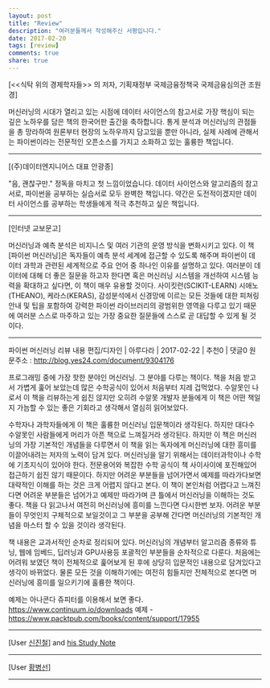 ```yaml
---
layout: post
title: "Review"
description: "여러분들께서 작성해주신 서평입니다."
date: 2017-02-20
tags: [review]
comments: true
share: true
---
```


[<<식탁 위의 경제학자들>> 의 저자, 기획재정부 국제금융정책국 국제금융심의관  조원경]

머신러닝의 시대가 열리고 있는 시점에 데이터 사이언스의 참고서로 가장 핵심이 되는 깊은 노하우를 담은 책의 한국어판 출간을 축하합니다. 통게 분석과 머신러닝의 관점들을 총 망라하여 원론부터 현장의 노하우까지 담고있을 뿐만 아니라, 실제 사례에 관해서는 파이썬이라는 전문적인 오픈소스를 가지고 소화하고 있는 훌륭한 책입니다.

---

[(주)데이터엔지니어스 대표 안광종]

"음, 괜찮구만." 정독을 마치고 첫 느낌이었습니다. 데이터 사이언스와 알고리즘의 참고서로, 파이썬을 공부하는 실습서로 모두 완벽한 책입니다. 약간은 도전적이겠지만 데이터 사이언스를 공부하는 학생들에게 적극 추천하고 싶은 책입니다.

---
[인터넷 교보문고]

머신러닝과 예측 분석은 비지니스 및 여러 기관의 운영 방식을 변화시키고 있다. 이 책 [파이썬 머신러닝]은 독자들이 예측 분석 세계에 접근할 수 있도록 해주며 파이썬이 데이터 과학과 관련된 세계적으로 주요 언어 중 하나인 이유를 설명하고 있다. 여러분이 데이터에 대해 더 좋은 질문을 하고자 한다면 혹은 머신러닝 시스템을 개선하여 시스템 능력을 확대하고 싶다면, 이 책이 매우 유용할 것이다. 사이킷런(SCIKIT-LEARN) 시애노(THEANO), 케라스(KERAS), 감성분석에서 신경망에 이르는 모든 것들에 대한 피쳐링 안내 및 팁을 포함하여 강력한 파이썬 라이브러리의 광범위한 영역을 다루고 있기 때문에 여러분 스스로 마주하고 있는 가장 중요한 질문들에 스스로 곧 대답할 수 있게 될 것이다.


---

파이썬 머신러닝 리뷰
내용   편집/디자인   | 아루다라 | 2017-02-22 | 추천0 | 댓글0
원문주소 : http://blog.yes24.com/document/9304176

프로그래밍 중에 가장 핫한 분야인 머신러닝. 그 분야를 다루는 책이다.  책을 처음 받고서 가볍게 훑어 보았는데 많은 수학공식이 있어서 처음부터 지레 겁먹었다. 수알못인 나로서 이 책을 리뷰하는게 쉽진 않지만 오히려 수알못 개발자 분들에게 이 책은 어떤 책일지 가늠할 수 있는 좋은 기회라고 생각해서 열심히 읽어보았다.

수학자나 과학자들에게 이 책은 훌륭한 머신러닝 입문책이라 생각된다. 하지만 대다수 수알못인 사람들에게 머리가 아픈 책으로 느껴질거라 생각된다. 하지만 이 책은 머신러닝의 가장 기본적인 개념들을 다루면서 이 책을 읽는 독자에게 머신러닝에 대한 흥미를 이끌어내려는 저자의 노력이 담겨 있다. 머신러닝을 알기 위해서는 데이터과학이나 수학에 기초지식이 있어야 한다. 전문용어와 복잡한 수학 공식이 책 사이사이에 포진해있어 접근하기 쉽진 않기 때문이다. 하지만 어려운 부분들을 넘어가면서 예제를 따라가다보면 대략적인 이해를 하는 것은 크게 어렵지 않다고 본다. 이 책이 본인처럼 어렵다고 느껴진다면 어려운 부분들은 넘어가고 예제만 따라가며 큰 틀에서 머신러닝을 이해하는 것도 좋다. 책을 다 읽고나서 여전히 머신러닝에 흥미를 느낀다면 다시한번 보자. 어려운 부분들이 무엇인지 구체적으로 보일것이고 그 부분을 공부해 간다면 머신러닝의 기본적인 개념을 마스터 할 수 있을 것이라 생각된다.

책 내용은 교과서적인 순차로 정리되어 있다. 머신러닝의 개념부터 알고리즘 종류와 튜닝, 웹에 임베드, 딥러닝과 GPU사용등 포괄적인 부분들을 순차적으로 다룬다. 처음에는 어려워 보였던 책이 전체적으로 훑어보게 된 후에 상당히 입문적인 내용으로 담겨있다고 생각이 바뀌었다. 물론 모든 것을 이해하기에는 여전히 힘들지만 전체적으로 본다면 머신러닝에 흥미를 일으키기에 훌륭한 책이다.

예제는 아나콘다 쥬피터를 이용해서 보면 좋다. https://www.continuum.io/downloads
예제 - https://www.packtpub.com/books/content/support/17955

---

[User [신진철](http://www.troot.co.kr/tech/20170213_%ED%8C%8C%EC%9D%B4%EC%8D%AC%20%EB%A8%B8%EC%8B%A0%EB%9F%AC%EB%8B%9D%20%EB%A6%AC%EB%B7%B0.md)]
and [his Study Note](http://www.troot.co.kr/tech/20170214_%EB%A8%B8%EC%8B%A0%EB%9F%AC%EB%8B%9D%20%EA%B3%B5%EB%B6%80%EB%85%B8%ED%8A%B8.md)

---

[User [황병선](https://www.facebook.com/futurewalker/posts/10210549578429928)]

---